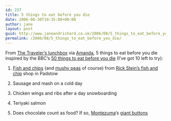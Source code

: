 ```yaml
---
id: 237
title: 5 things to eat before you die
date: 2006-08-30T19:35:00+00:00
author: jane
layout: post
guid: http://www.janeandrichard.co.uk/2006/08/5_things_to_eat_before_you_die
permalink: /2006/08/5_things_to_eat_before_you_die/
---
```

From [The Traveler&#8217;s lunchbox](http://www.travelerslunchbox.com/journal/2006/8/21/calling-all-bloggers-things-to-eat-before-you-die.html) via [Amanda](http://savourysnark.blogspot.com/), 5 things to eat before you die inspired by the BBC&#8217;s [50 things to eat before you die](http://www.bbc.co.uk/food/tv_and_radio/50eats_index.shtml) (I&#8217;ve got 10 left to try):
  
1. [Fish and chips](http://v1.janeandrichard.co.uk/photos/cornwall2005/206_0605/) (and [mushy peas](http://en.wikipedia.org/wiki/Mushy_peas) of course) from [Rick Stein&#8217;s fish and chip](http://www.rickstein.com/restaurants_steinsfishandchips.htm) shop in Padstow
  
2. Sausage and mash on a cold day
  
3. Chicken wings and ribs after a day snowboarding
  
4. Teriyaki salmon
  
5. Does chocolate count as food? If so, [Montezuma](http://www.montezumas.co.uk/)&#8216;s [giant buttons](http://www.montezumas.co.uk/search/showitem.asp?i=884)